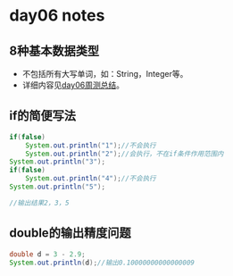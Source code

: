 # day06 notes

## 8种基本数据类型

- 不包括所有大写单词，如：String，Integer等。
- 详细内容见[day06周测总结](../html/day06周测总结.html)。

## if的简便写法

```java
if(false)
    System.out.println("1");//不会执行
    System.out.println("2");//会执行，不在if条件作用范围内
System.out.println("3");
if(false)
    System.out.println("4");//不会执行
System.out.println("5");

//输出结果2，3，5
```

## double的输出精度问题

```java
double d = 3 - 2.9;
System.out.println(d);//输出0.10000000000000009
```

